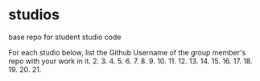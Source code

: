 # studios
base repo for student studio code

For each studio below, list the Github Username of the group member's repo with your work in it.
2.
3.
4.
5.
6.
7.
8.
9.
10.
11.
12.
13.
14.
15.
16.
17.
18.
19.
20.
21.
